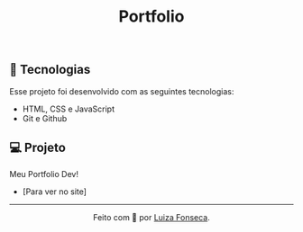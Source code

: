 <h1 align="center"> Portfolio</h1>

<br>

## 🚀 Tecnologias

Esse projeto foi desenvolvido com as seguintes tecnologias:

- HTML, CSS e JavaScript
- Git e Github

## 💻 Projeto
Meu Portfolio Dev!
- [Para ver no site]
---

<div align="center">Feito com 💙 por <a href="https://github.com/Lupyeah">Luiza Fonseca</a>.</div>
